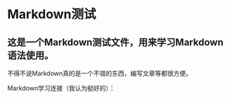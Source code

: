 # Markdown测试
## 这是一个Markdown测试文件，用来学习Markdown语法使用。

不得不说Markdown真的是一个不错的东西，编写文章等都很方便。

Markdown学习连接（我认为挺好的）：

